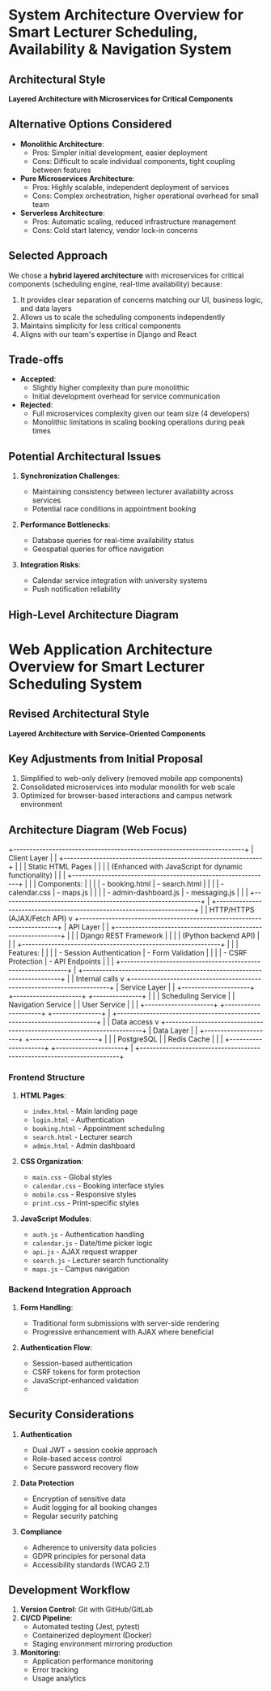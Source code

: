 # System Architecture Overview for Smart Lecturer Scheduling, Availability & Navigation System

## Architectural Style
**Layered Architecture with Microservices for Critical Components**

## Alternative Options Considered
- **Monolithic Architecture**: 
  - Pros: Simpler initial development, easier deployment
  - Cons: Difficult to scale individual components, tight coupling between features
- **Pure Microservices Architecture**:
  - Pros: Highly scalable, independent deployment of services
  - Cons: Complex orchestration, higher operational overhead for small team
- **Serverless Architecture**:
  - Pros: Automatic scaling, reduced infrastructure management
  - Cons: Cold start latency, vendor lock-in concerns

## Selected Approach
We chose a **hybrid layered architecture** with microservices for critical components (scheduling engine, real-time availability) because:
1. It provides clear separation of concerns matching our UI, business logic, and data layers
2. Allows us to scale the scheduling components independently
3. Maintains simplicity for less critical components
4. Aligns with our team's expertise in Django and React

## Trade-offs
- **Accepted**: 
  - Slightly higher complexity than pure monolithic
  - Initial development overhead for service communication
- **Rejected**:
  - Full microservices complexity given our team size (4 developers)
  - Monolithic limitations in scaling booking operations during peak times

## Potential Architectural Issues
1. **Synchronization Challenges**:
   - Maintaining consistency between lecturer availability across services
   - Potential race conditions in appointment booking

2. **Performance Bottlenecks**:
   - Database queries for real-time availability status
   - Geospatial queries for office navigation

3. **Integration Risks**:
   - Calendar service integration with university systems
   - Push notification reliability

## High-Level Architecture Diagram

# Web Application Architecture Overview for Smart Lecturer Scheduling System

## Revised Architectural Style
**Layered Architecture with Service-Oriented Components**

## Key Adjustments from Initial Proposal
1. Simplified to web-only delivery (removed mobile app components)
2. Consolidated microservices into modular monolith for web scale
3. Optimized for browser-based interactions and campus network environment

## Architecture Diagram (Web Focus)

+-----------------------------------------------------------------------+
|                            Client Layer                               |
|   +-------------------------------------------------------------+     |
|   |                 Static HTML Pages                           |     |
|   |   (Enhanced with JavaScript for dynamic functionality)      |     |
|   +-------------------------------------------------------------+     |
|   | Components:                                                  |     |
|   | - booking.html              | - search.html                  |     |
|   | - calendar.css             | - maps.js                      |     |
|   | - admin-dashboard.js       | - messaging.js                 |     |
|   +-------------------------------------------------------------+     |
+-----------------------------------------------------------------------+
                                   |
                                   | HTTP/HTTPS (AJAX/Fetch API)
                                   v
+-----------------------------------------------------------------------+
|                            API Layer                                  |
|   +-------------------------------------------------------------+     |
|   |                      Django REST Framework                   |     |
|   |                   (Python backend API)                       |     |
|   +-------------------------------------------------------------+     |
|   | Features:                                                    |     |
|   | - Session Authentication    | - Form Validation             |     |
|   | - CSRF Protection           | - API Endpoints               |     |
|   +-------------------------------------------------------------+     |
+-----------------------------------------------------------------------+
                                   |
                                   | Internal calls
                                   v
+-----------------------------------------------------------------------+
|                            Service Layer                             |
|   +---------------------+  +---------------------+  +---------------+ |
|   | Scheduling Service  |  | Navigation Service  |  | User Service  | |
|   +---------------------+  +---------------------+  +---------------+ |
+-----------------------------------------------------------------------+
                                   |
                                   | Data access
                                   v
+-----------------------------------------------------------------------+
|                            Data Layer                                |
|   +---------------------+  +---------------------+                  |
|   | PostgreSQL          |  | Redis Cache         |                  |
|   +---------------------+  +---------------------+                  |
+-----------------------------------------------------------------------+

### Frontend Structure
1. **HTML Pages**:
   - `index.html` - Main landing page
   - `login.html` - Authentication
   - `booking.html` - Appointment scheduling
   - `search.html` - Lecturer search
   - `admin.html` - Admin dashboard

2. **CSS Organization**:
   - `main.css` - Global styles
   - `calendar.css` - Booking interface styles
   - `mobile.css` - Responsive styles
   - `print.css` - Print-specific styles

3. **JavaScript Modules**:
   - `auth.js` - Authentication handling
   - `calendar.js` - Date/time picker logic
   - `api.js` - AJAX request wrapper
   - `search.js` - Lecturer search functionality
   - `maps.js` - Campus navigation

### Backend Integration Approach
1. **Form Handling**:
   - Traditional form submissions with server-side rendering
   - Progressive enhancement with AJAX where beneficial

2. **Authentication Flow**:
   - Session-based authentication
   - CSRF tokens for form protection
   - JavaScript-enhanced validation
   - 
## Security Considerations

1. **Authentication**
   - Dual JWT + session cookie approach
   - Role-based access control
   - Secure password recovery flow

2. **Data Protection**
   - Encryption of sensitive data
   - Audit logging for all booking changes
   - Regular security patching

3. **Compliance**
   - Adherence to university data policies
   - GDPR principles for personal data
   - Accessibility standards (WCAG 2.1)

## Development Workflow

1. **Version Control**: Git with GitHub/GitLab
2. **CI/CD Pipeline**:
   - Automated testing (Jest, pytest)
   - Containerized deployment (Docker)
   - Staging environment mirroring production
3. **Monitoring**:
   - Application performance monitoring
   - Error tracking
   - Usage analytics
